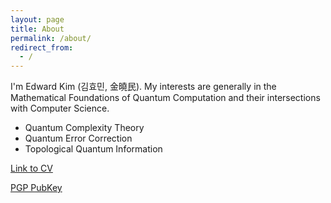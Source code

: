 ```yaml
---
layout: page
title: About
permalink: /about/
redirect_from:
  - /
---
```


 I'm Edward Kim (김효민, 金曉民). My interests are generally in the Mathematical Foundations of Quantum Computation and their intersections with Computer Science.

  * Quantum Complexity Theory
  * Quantum Error Correction
  * Topological Quantum Information  

  [Link to CV](https://github.com/ekim1919/CV/blob/master/current/EdwardKimCV.pdf)
  
  [PGP PubKey](https://ekim1919.github.io/pubkey.asc)
